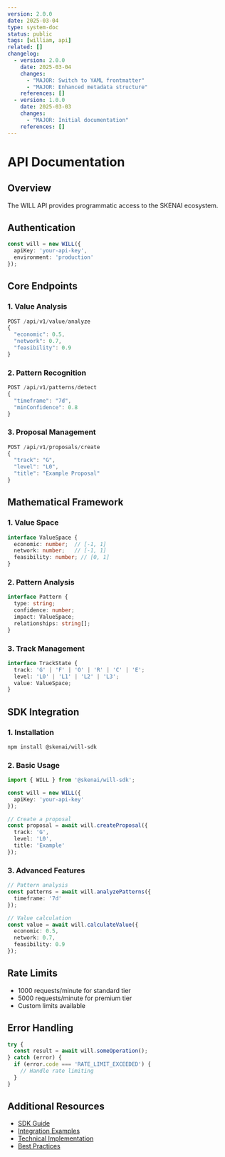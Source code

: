 ```yaml
---
version: 2.0.0
date: 2025-03-04
type: system-doc
status: public
tags: [william, api]
related: []
changelog:
  - version: 2.0.0
    date: 2025-03-04
    changes:
      - "MAJOR: Switch to YAML frontmatter"
      - "MAJOR: Enhanced metadata structure"
    references: []
  - version: 1.0.0
    date: 2025-03-03
    changes:
      - "MAJOR: Initial documentation"
    references: []
---
```

# API Documentation

## Overview
The WILL API provides programmatic access to the SKENAI ecosystem.

## Authentication
```typescript
const will = new WILL({
  apiKey: 'your-api-key',
  environment: 'production'
});
```

## Core Endpoints

### 1. Value Analysis
```typescript
POST /api/v1/value/analyze
{
  "economic": 0.5,
  "network": 0.7,
  "feasibility": 0.9
}
```

### 2. Pattern Recognition
```typescript
POST /api/v1/patterns/detect
{
  "timeframe": "7d",
  "minConfidence": 0.8
}
```

### 3. Proposal Management
```typescript
POST /api/v1/proposals/create
{
  "track": "G",
  "level": "L0",
  "title": "Example Proposal"
}
```

## Mathematical Framework

### 1. Value Space
```typescript
interface ValueSpace {
  economic: number;  // [-1, 1]
  network: number;   // [-1, 1]
  feasibility: number; // [0, 1]
}
```

### 2. Pattern Analysis
```typescript
interface Pattern {
  type: string;
  confidence: number;
  impact: ValueSpace;
  relationships: string[];
}
```

### 3. Track Management
```typescript
interface TrackState {
  track: 'G' | 'F' | 'O' | 'R' | 'C' | 'E';
  level: 'L0' | 'L1' | 'L2' | 'L3';
  value: ValueSpace;
}
```

## SDK Integration

### 1. Installation
```bash
npm install @skenai/will-sdk
```

### 2. Basic Usage
```typescript
import { WILL } from '@skenai/will-sdk';

const will = new WILL({
  apiKey: 'your-api-key'
});

// Create a proposal
const proposal = await will.createProposal({
  track: 'G',
  level: 'L0',
  title: 'Example'
});
```

### 3. Advanced Features
```typescript
// Pattern analysis
const patterns = await will.analyzePatterns({
  timeframe: '7d'
});

// Value calculation
const value = await will.calculateValue({
  economic: 0.5,
  network: 0.7,
  feasibility: 0.9
});
```

## Rate Limits
- 1000 requests/minute for standard tier
- 5000 requests/minute for premium tier
- Custom limits available

## Error Handling
```typescript
try {
  const result = await will.someOperation();
} catch (error) {
  if (error.code === 'RATE_LIMIT_EXCEEDED') {
    // Handle rate limiting
  }
}
```

## Additional Resources
- [SDK Guide](SDK)
- [Integration Examples](Examples)
- [Technical Implementation](Technical-Implementation)
- [Best Practices](Best-Practices)
